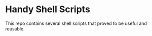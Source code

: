 # Handy Shell Scripts

This repo contains several shell scripts that proved to be useful and reusable.
